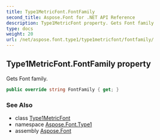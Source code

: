 ```yaml
---
title: Type1MetricFont.FontFamily
second_title: Aspose.Font for .NET API Reference
description: Type1MetricFont property. Gets Font family
type: docs
weight: 20
url: /net/aspose.font.type1/type1metricfont/fontfamily/
---
```

## Type1MetricFont.FontFamily property

Gets Font family.

```csharp
public override string FontFamily { get; }
```

### See Also

* class [Type1MetricFont](../)
* namespace [Aspose.Font.Type1](../../type1metricfont/)
* assembly [Aspose.Font](../../../)


